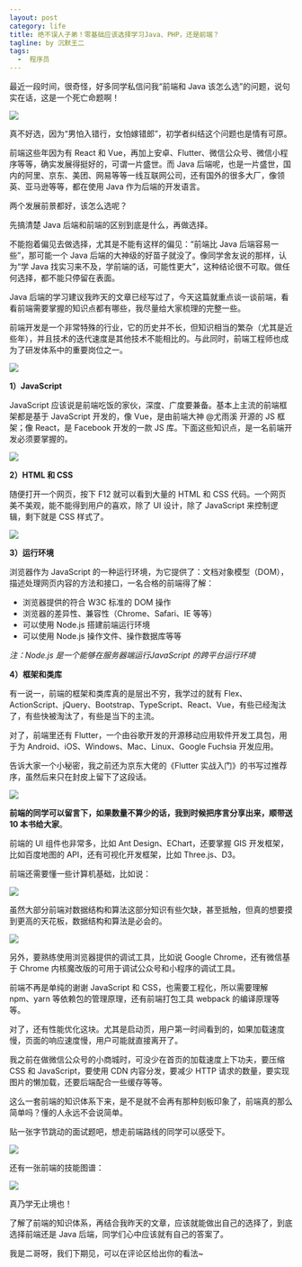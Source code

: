 ```yaml
---
layout: post
category: life
title: 绝不误人子弟！零基础应该选择学习Java、PHP，还是前端？
tagline: by 沉默王二
tags: 
  -  程序员
---
```


最近一段时间，很奇怪，好多同学私信问我“前端和 Java 该怎么选”的问题，说句实在话，这是一个死亡命题啊！

<!--more-->



![](http://www.itwanger.com/assets/images/2021/05/qianduan-01.png)


真不好选，因为“男怕入错行，女怕嫁错郎”，初学者纠结这个问题也是情有可原。

前端这些年因为有 React 和 Vue，再加上安卓、Flutter、微信公众号、微信小程序等等，确实发展得挺好的，可谓一片盛世。而 Java 后端呢，也是一片盛世，国内的阿里、京东、美团、网易等等一线互联网公司，还有国外的很多大厂，像领英、亚马逊等等，都在使用 Java 作为后端的开发语言。

两个发展前景都好，该怎么选呢？

先搞清楚 Java 后端和前端的区别到底是什么，再做选择。

不能抱着偏见去做选择，尤其是不能有这样的偏见：“前端比 Java 后端容易一些”，那可能一个 Java 后端的大神级的好苗子就没了。像同学舍友说的那样，认为“学 Java 找实习来不及，学前端的话，可能性更大”，这种结论很不可取。做任何选择，都不能只停留在表面。

Java 后端的学习建议我昨天的文章已经写过了，今天这篇就重点谈一谈前端，看看前端需要掌握的知识点都有哪些，我尽量给大家梳理的完整一些。

前端开发是一个非常特殊的行业，它的历史并不长，但知识相当的繁杂（尤其是近些年），并且技术的迭代速度是其他技术不能相比的。与此同时，前端工程师也成为了研发体系中的重要岗位之一。

![](http://www.itwanger.com/assets/images/2021/05/qianduan-02.png)

**1）JavaScript**

JavaScript 应该说是前端吃饭的家伙，深度、广度要兼备。基本上主流的前端框架都是基于 JavaScript 开发的，像 Vue，是由前端大神 @尤雨溪 开源的 JS 框架；像 React，是 Facebook 开发的一款 JS 库。下面这些知识点，是一名前端开发必须要掌握的。

![](http://www.itwanger.com/assets/images/2021/05/qianduan-03.png)

**2）HTML 和 CSS**

随便打开一个网页，按下 F12 就可以看到大量的 HTML 和 CSS 代码。一个网页美不美观，能不能得到用户的喜欢，除了 UI 设计，除了 JavaScript 来控制逻辑，剩下就是 CSS 样式了。

![](http://www.itwanger.com/assets/images/2021/05/qianduan-04.png)

**3）运行环境**

浏览器作为 JavaScript 的一种运行环境，为它提供了：文档对象模型（DOM），描述处理网页内容的方法和接口，一名合格的前端得了解：

- 浏览器提供的符合 W3C 标准的 DOM 操作
- 浏览器的差异性、兼容性（Chrome、Safari、IE 等等）
- 可以使用 Node.js 搭建前端运行环境
- 可以使用 Node.js 操作文件、操作数据库等等

*注：Node.js 是一个能够在服务器端运行JavaScript 的跨平台运行环境*

**4）框架和类库**

有一说一，前端的框架和类库真的是层出不穷，我学过的就有 Flex、ActionScript、jQuery、Bootstrap、TypeScript、React、Vue，有些已经淘汰了，有些快被淘汰了，有些是当下的主流。

对了，前端里还有 Flutter，一个由谷歌开发的开源移动应用软件开发工具包，用于为 Android、iOS、Windows、Mac、Linux、Google Fuchsia 开发应用。

告诉大家一个小秘密，我之前还为京东大佬的《Flutter 实战入门》的书写过推荐序，虽然后来只在封皮上留下了这段话。

![](http://www.itwanger.com/assets/images/2021/05/qianduan-05.png)

**前端的同学可以留言下，如果数量不算少的话，我到时候把序言分享出来，顺带送 10 本书给大家**。

前端的 UI 组件也非常多，比如 Ant Design、EChart，还要掌握 GIS 开发框架，比如百度地图的 API，还有可视化开发框架，比如 Three.js、D3。

前端还需要懂一些计算机基础，比如说：

![](http://www.itwanger.com/assets/images/2021/05/qianduan-06.png)

虽然大部分前端对数据结构和算法这部分知识有些欠缺，甚至抵触，但真的想要摸到更高的天花板，数据结构和算法是必会的。

![](http://www.itwanger.com/assets/images/2021/05/qianduan-07.png)

另外，要熟练使用浏览器提供的调试工具，比如说 Google Chrome，还有微信基于 Chrome 内核魔改版的可用于调试公众号和小程序的调试工具。

前端不再是单纯的谢谢 JavaScript 和 CSS，也需要工程化，所以需要理解 npm、yarn 等依赖包的管理原理，还有前端打包工具 webpack 的编译原理等等。

对了，还有性能优化这块。尤其是启动页，用户第一时间看到的，如果加载速度慢，页面的响应速度慢，用户可能就直接离开了。

我之前在做微信公众号的小商城时，可没少在首页的加载速度上下功夫，要压缩 CSS 和 JavaScript，要使用 CDN 内容分发，要减少 HTTP 请求的数量，要实现图片的懒加载，还要后端配合一些缓存等等。

这么一套前端的知识体系下来，是不是就不会再有那种刻板印象了，前端真的那么简单吗？懂的人永远不会说简单。

贴一张字节跳动的面试题吧，想走前端路线的同学可以感受下。

![](http://www.itwanger.com/assets/images/2021/05/qianduan-08.png)

还有一张前端的技能图谱：

![](http://www.itwanger.com/assets/images/2021/05/qianduan-09.png)

真乃学无止境也！

了解了前端的知识体系，再结合我昨天的文章，应该就能做出自己的选择了，到底选择前端还是 Java 后端，同学们心中应该就有自己的答案了。

我是二哥呀，我们下期见，可以在评论区给出你的看法~